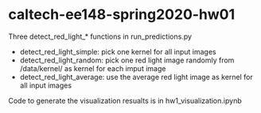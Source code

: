 # caltech-ee148-spring2020-hw01

Three detect_red_light_* functions in run_predictions.py
+ detect_red_light_simple: pick one kernel for all input images
+ detect_red_light_random: pick one red light image randomly from /data/kernel/ as kernel for each imput image
+ detect_red_light_average: use the average red light image as kernel for all input images

Code to generate the visualization resualts is in hw1_visualization.ipynb

